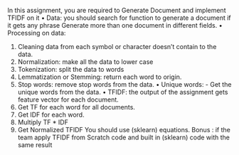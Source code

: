 In this assignment, you are required to Generate Document and implement TFIDF on it
• Data: you should search for function to generate a document if it gets any phrase
Generate more than one document in different fields.
• Processing on data:
1. Cleaning data from each symbol or character doesn’t contain to the data.
2. Normalization: make all the data to lower case
3. Tokenization: split the data to words
4. Lemmatization or Stemming: return each word to origin.
5. Stop words: remove stop words from the data.
• Unique words: - Get the unique words from the data.
• TFIDF: the output of the assignment gets feature vector for each document.
1. Get TF for each word for all documents.
2. Get IDF for each word.
3. Multiply TF * IDF
4. Get Normalized TFIDF
You should use (sklearn) equations.
Bonus : if the team apply TFIDF from Scratch code and built in (sklearn) code with the same
result

